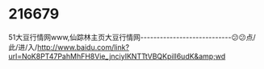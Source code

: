 # 216679
51大豆行情网www,仙踪林主页大豆行情网----------------------------😕😕点/此/进/入/http://www.baidu.com/link?url=NoK8PT47PahMhFH8Vie_jnciyIKNTTtVBQKpill6udK&amp;wd
